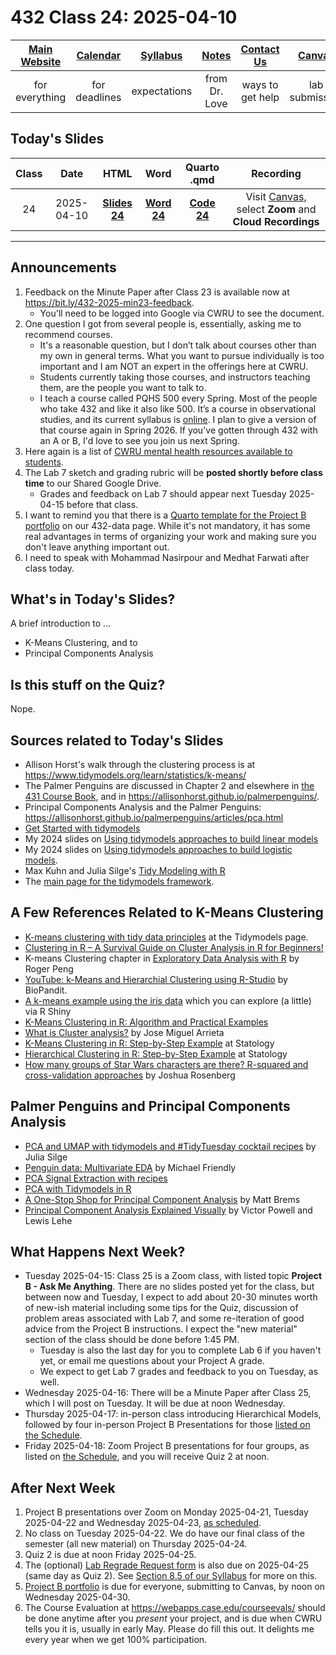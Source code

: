 # 432 Class 24: 2025-04-10

[Main Website](https://thomaselove.github.io/432-2025/) | [Calendar](https://thomaselove.github.io/432-2025/calendar.html) | [Syllabus](https://thomaselove.github.io/432-syllabus-2025/) | [Notes](https://thomaselove.github.io/432-notes/) | [Contact Us](https://thomaselove.github.io/432-2025/contact.html) | [Canvas](https://canvas.case.edu) | [Data and Code](https://github.com/THOMASELOVE/432-data) | [Sources](https://github.com/THOMASELOVE/432-classes-2024/tree/main/sources)
:-----------: | :--------------: | :----------: | :---------: | :-------------: | :-----------: | :------------: |:------:
for everything | for deadlines | expectations | from Dr. Love | ways to get help | lab submission | for downloads | to read

## Today's Slides

Class | Date | HTML | Word | Quarto .qmd | Recording
:---: | :--------: | :------: | :------: | :------: | :-------------:
24 | 2025-04-10 | **[Slides 24](https://thomaselove.github.io/432-slides-2025/slides24.html)** | **[Word 24](https://thomaselove.github.io/432-slides-2025/slides24w.docx)** | **[Code 24](https://github.com/THOMASELOVE/432-slides-2025/blob/main/slides24.qmd)** | Visit [Canvas](https://canvas.case.edu/), select **Zoom** and **Cloud Recordings**

---

## Announcements

1. Feedback on the Minute Paper after Class 23 is available now at <https://bit.ly/432-2025-min23-feedback>.
    - You'll need to be logged into Google via CWRU to see the document.
2. One question I got from several people is, essentially, asking me to recommend courses.
    - It's a reasonable question, but I don’t talk about courses other than my own in general terms. What you want to pursue individually is too important and I am NOT an expert in the offerings here at CWRU.
    - Students currently taking those courses, and instructors teaching them, are the people you want to talk to.
    - I teach a course called PQHS 500 every Spring. Most of the people who take 432 and like it also like 500. It’s a course in observational studies, and its current syllabus is [online](https://thomaselove.github.io/500-syllabus-2025/). I plan to give a version of that course again in Spring 2026. If you've gotten through 432 with an A or B, I'd love to see you join us next Spring.
3. Here again is a list of [CWRU mental health resources available to students](https://case.edu/wellness/campuswide-resources/mental-health-resources). 
4. The Lab 7 sketch and grading rubric will be **posted shortly before class time** to our Shared Google Drive.
    - Grades and feedback on Lab 7 should appear next Tuesday 2025-04-15 before that class.
5. I want to remind you that there is a [Quarto template for the Project B portfolio](https://github.com/THOMASELOVE/432-data/blob/master/data/432_projectB_portfolio_template.qmd) on our 432-data page. While it's not mandatory, it has some real advantages in terms of organizing your work and making sure you don't leave anything important out.
6. I need to speak with Mohammad Nasirpour and Medhat Farwati after class today.

## What's in Today's Slides?

A brief introduction to ...

- K-Means Clustering, and to
- Principal Components Analysis

## Is this stuff on the Quiz?

Nope.

## Sources related to Today's Slides

- Allison Horst's walk through the clustering process is at <https://www.tidymodels.org/learn/statistics/k-means/>
- The Palmer Penguins are discussed in Chapter 2 and elsewhere in [the 431 Course Book](https://thomaselove.github.io/431-book/), and in <https://allisonhorst.github.io/palmerpenguins/>.
- Principal Components Analysis and the Palmer Penguins: <https://allisonhorst.github.io/palmerpenguins/articles/pca.html>
- [Get Started with tidymodels](https://www.tidymodels.org/start/)
- My 2024 slides on [Using tidymodels approaches to build linear models](https://thomaselove.github.io/432-slides-2024/slides23.html#/todays-topics)
- My 2024 slides on [Using tidymodels approaches to build logistic models](https://thomaselove.github.io/432-slides-2024/slides24.html#/todays-topic).
- Max Kuhn and Julia Silge's [Tidy Modeling with R](https://www.tmwr.org/)
- The [main page for the tidymodels framework](https://www.tidymodels.org/).

## A Few References Related to K-Means Clustering

- [K-means clustering with tidy data principles](https://www.tidymodels.org/learn/statistics/k-means/) at the Tidymodels page.
- [Clustering in R – A Survival Guide on Cluster Analysis in R for Beginners!](https://data-flair.training/blogs/clustering-in-r-tutorial/)
- K-means Clustering chapter in [Exploratory Data Analysis with R](https://bookdown.org/rdpeng/exdata/k-means-clustering.html) by Roger Peng
- [YouTube: k-Means and Hierarchial Clustering using R-Studio](https://www.youtube.com/watch?v=tkAJT8gWBSY) by BioPandit.
- [A k-means example using the iris data](https://shiny.rstudio.com/gallery/kmeans-example.html) which you can explore (a little) via R Shiny
- [K-Means Clustering in R: Algorithm and Practical Examples](https://www.datanovia.com/en/lessons/k-means-clustering-in-r-algorith-and-practical-examples/)
- [What is Cluster analysis?](https://datascience.com.co/what-is-cluster-analysis-336362f15ed0) by Jose Miguel Arrieta
- [K-Means Clustering in R: Step-by-Step Example](https://www.statology.org/k-means-clustering-in-r/) at Statology
- [Hierarchical Clustering in R: Step-by-Step Example](https://www.statology.org/hierarchical-clustering-in-r/) at Statology
- [How many groups of Star Wars characters are there? R-squared and cross-validation approaches](https://joshuamrosenberg.com/posts/how-many-groups-of-star-wars-characters-are-there-r-squared-and-cross-validation-approaches/) by Joshua Rosenberg

## Palmer Penguins and Principal Components Analysis

- [PCA and UMAP with tidymodels and #TidyTuesday cocktail recipes](https://juliasilge.com/blog/cocktail-recipes-umap/) by Julia Silge
- [Penguin data: Multivariate EDA](https://rpubs.com/friendly/penguin-biplots) by Michael Friendly
- [PCA Signal Extraction with recipes](https://recipes.tidymodels.org/reference/step_pca.html)
- [PCA with Tidymodels in R](https://cmdlinetips.com/2020/06/pca-with-tidymodels-in-r/)
- [A One-Stop Shop for Principal Component Analysis](https://towardsdatascience.com/a-one-stop-shop-for-principal-component-analysis-5582fb7e0a9c) by Matt Brems
- [Principal Component Analysis Explained Visually](https://setosa.io/ev/principal-component-analysis/) by Victor Powell and Lewis Lehe


## What Happens Next Week?

- Tuesday 2025-04-15: Class 25 is a Zoom class, with listed topic **Project B - Ask Me Anything**. There are no slides posted yet for the class, but between now and Tuesday, I expect to add about 20-30 minutes worth of new-ish material including some tips for the Quiz, discussion of problem areas associated with Lab 7, and some re-iteration of good advice from the Project B instructions. I expect the "new material" section of the class should be done before 1:45 PM.
    - Tuesday is also the last day for you to complete Lab 6 if you haven't yet, or email me questions about your Project A grade.
    - We expect to get Lab 7 grades and feedback to you on Tuesday, as well.
- Wednesday 2025-04-16: There will be a Minute Paper after Class 25, which I will post on Tuesday. It will be due at noon Wednesday.
- Thursday 2025-04-17: in-person class introducing Hierarchical Models, followed by four in-person Project B Presentations for those [listed on the Schedule](https://github.com/THOMASELOVE/432-classes-2025/tree/main/projectB). 
- Friday 2025-04-18: Zoom Project B presentations for four groups, as listed on [the Schedule](https://github.com/THOMASELOVE/432-classes-2025/tree/main/projectB), and you will receive Quiz 2 at noon.

## After Next Week

1. Project B presentations over Zoom on Monday 2025-04-21, Tuesday 2025-04-22 and Wednesday 2025-04-23, [as scheduled](https://github.com/THOMASELOVE/432-classes-2025/tree/main/projectB).
2. No class on Tuesday 2025-04-22. We do have our final class of the semester (all new material) on Thursday 2025-04-24.
3. Quiz 2 is due at noon Friday 2025-04-25.
4. The (optional) [Lab Regrade Request form](https://bit.ly/432-2025-lab-regrades) is also due on 2025-04-25 (same day as Quiz 2). See [Section 8.5 of our Syllabus](https://thomaselove.github.io/432-syllabus-2025/08-grading.html) for more on this.
5. [Project B portfolio](https://thomaselove.github.io/432-2025/projB.html#the-project-portfolio) is due for everyone, submitting to Canvas, by noon on Wednesday 2025-04-30.
6. The Course Evaluation at <https://webapps.case.edu/courseevals/> should be done anytime after you *present* your project, and is due when CWRU tells you it is, usually in early May. Please do fill this out. It delights me every year when we get 100% participation.

